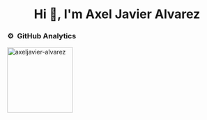 <h1 align="center">Hi 👋, I'm Axel Javier Alvarez</h1>

### ⚙️ &nbsp;GitHub Analytics
  <img src="https://github-readme-stats.vercel.app/api/top-langs?username=axeljavier-alvarez&show_icons=true&locale=en&layout=compact" alt="axeljavier-alvarez"  height="150" alt="languages graph"  />


